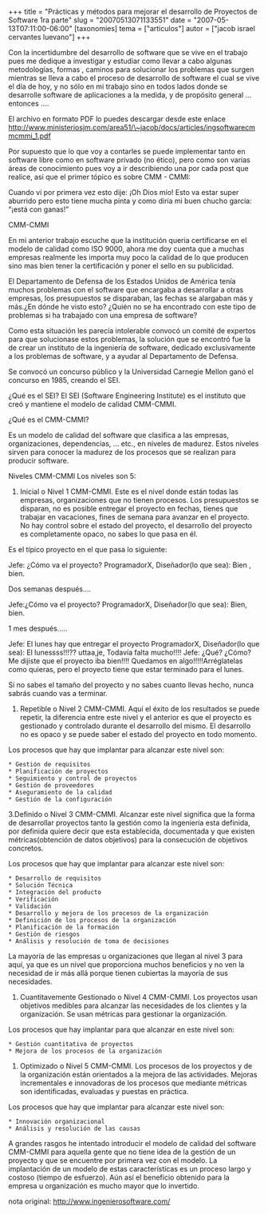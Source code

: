 +++
title = "Prácticas y métodos para mejorar el desarrollo de Proyectos de Software 1ra parte"
slug = "20070513071133551"
date = "2007-05-13T07:11:00-06:00"
[taxonomies]
tema = ["articulos"]
autor = ["jacob israel cervantes luevano"]
+++

Con la incertidumbre del desarrollo de software que se vive en el
trabajo pues me dedique a investigar y estudiar como llevar a cabo
algunas metodologías, formas , caminos para solucionar los problemas que
surgen mientras se lleva a cabo el proceso de desarrollo de software el
cual se vive el día de hoy, y no sólo en mi trabajo sino en todos lados
donde se desarrolle software de aplicaciones a la medida, y de propósito
general … entonces ….

<!-- more -->
El archivo en formato PDF lo puedes descargar desde este enlace
<a href="http://www.ministeriosjm.com/area51/~jacob/docs/articles/ingsoftwarecmmcmmi_1.pdf">http://www.ministeriosjm.com/area51/\~jacob/docs/articles/ingsoftwarecmmcmmi_1.pdf</a>

Por supuesto que lo que voy a contarles se puede implementar tanto en
software libre como en software privado (no ético), pero como son varias
áreas de conocimiento pues voy a ir describiendo una por cada post que
realice, así que el primer tópico es sobre CMM - CMMI:

Cuando vi por primera vez esto dije: ¡Oh Dios mío! Esto va estar super
aburrido pero esto tiene mucha pinta y como diría mi buen chucho garcia:
“¡está con ganas!”

CMM-CMMI

En mi anterior trabajo escuche que la institución queria certificarse en
el modelo de calidad como ISO 9000, ahora me doy cuenta que a muchas
empresas realmente les importa muy poco la calidad de lo que producen
sino mas bien tener la certificación y poner el sello en su publicidad.

El Departamento de Defensa de los Estados Unidos de América tenía muchos
problemas con el software que encargaba a desarrollar a otras empresas,
los presupuestos se disparaban, las fechas se alargaban más y más.¿En
dónde he visto esto? ¿Quién no se ha encontrado con este tipo de
problemas si ha trabajado con una empresa de software?

Como esta situación les parecía intolerable convocó un comité de
expertos para que solucionase estos problemas, la solución que se
encontró fue la de crear un instituto de la ingeniería de software,
dedicado exclusivamente a los problemas de software, y a ayudar al
Departamento de Defensa.

Se convocó un concurso público y la Universidad Carnegie Mellon ganó el
concurso en 1985, creando el SEI.

¿Qué es el SEI? El SEI (Software Engineering Institute) es el instituto
que creó y mantiene el modelo de calidad CMM-CMMI.

¿Qué es el CMM-CMMI?

Es un modelo de calidad del software que clasifica a las empresas,
organizaciones, dependencias, … etc., en niveles de madurez. Estos
niveles sirven para conocer la madurez de los procesos que se realizan
para producir software.

Niveles CMM-CMMI Los niveles son 5:

1.  Inicial o Nivel 1 CMM-CMMI. Este es el nivel donde están todas las
    empresas, organizaciones que no tienen procesos. Los presupuestos se
    disparan, no es posible entregar el proyecto en fechas, tienes que
    trabajar en vacaciones, fines de semana para avanzar en el proyecto.
    No hay control sobre el estado del proyecto, el desarrollo del
    proyecto es completamente opaco, no sabes lo que pasa en él.

Es el típico proyecto en el que pasa lo siguiente:

Jefe: ¿Cómo va el proyecto? ProgramadorX, Diseñador(lo que sea): Bien ,
bien.

Dos semanas después….

Jefe:¿Cómo va el proyecto? ProgramadorX, Diseñador(lo que sea): Bien,
bien.

1 mes después…..

Jefe: El lunes hay que entregar el proyecto ProgramadorX, Diseñador(lo
que sea): El lunessss!!!?? uttaa,je, Todavía falta mucho!!!! Jefe: ¿Qué?
¿Cómo? Me dijiste que el proyecto iba bien!!!! Quedamos en
algo!!!!!Arréglatelas como quieras, pero el proyecto tiene que estar
terminado para el lunes.

Si no sabes el tamaño del proyecto y no sabes cuanto llevas hecho, nunca
sabrás cuando vas a terminar.

1.  Repetible o Nivel 2 CMM-CMMI. Aquí el éxito de los resultados se
    puede repetir, la diferencia entre este nivel y el anterior es que
    el proyecto es gestionado y controlado durante el desarrollo del
    mismo. El desarrollo no es opaco y se puede saber el estado del
    proyecto en todo momento.

Los procesos que hay que implantar para alcanzar este nivel son:

    * Gestión de requisitos
    * Planificación de proyectos
    * Seguimiento y control de proyectos
    * Gestión de proveedores
    * Aseguramiento de la calidad
    * Gestión de la configuración

3.Definido o Nivel 3 CMM-CMMI. Alcanzar este nivel significa que la
forma de desarrollar proyectos tanto la gestión como la ingeniería esta
definida, por definida quiere decir que esta establecida, documentada y
que existen métricas(obtención de datos objetivos) para la consecución
de objetivos concretos.

Los procesos que hay que implantar para alcanzar este nivel son:

    * Desarrollo de requisitos
    * Solución Técnica
    * Integración del producto
    * Verificación
    * Validación
    * Desarrollo y mejora de los procesos de la organización
    * Definición de los procesos de la organización
    * Planificación de la formación
    * Gestión de riesgos
    * Análisis y resolución de toma de decisiones

La mayoría de las empresas u organizaciones que llegan al nivel 3 para
aquí, ya que es un nivel que proporciona muchos beneficios y no ven la
necesidad de ir más allá porque tienen cubiertas la mayoría de sus
necesidades.

1.  Cuantitavemente Gestionado o Nivel 4 CMM-CMMI. Los proyectos usan
    objetivos medibles para alcanzar las necesidades de los clientes y
    la organización. Se usan métricas para gestionar la organización.

Los procesos que hay implantar para que alcanzar en este nivel son:

    * Gestión cuantitativa de proyectos
    * Mejora de los procesos de la organización

1.  Optimizado o Nivel 5 CMM-CMMI. Los procesos de los proyectos y de la
    organización están orientados a la mejora de las actividades.
    Mejoras incrementales e innovadoras de los procesos que mediante
    métricas son identificadas, evaluadas y puestas en práctica.

Los procesos que hay que implantar para alcanzar este nivel son:

    * Innovación organizacional
    * Análisis y resolución de las causas

A grandes rasgos he intentado introducir el modelo de calidad del
software CMM-CMMI para aquella gente que no tiene idea de la gestión de
un proyecto y que se encuentre por primera vez con el modelo. La
implantación de un modelo de estas características es un proceso largo y
costoso (tiempo de esfuerzo). Aún así el beneficio obtenido para la
empresa u organización es mucho mayor que lo invertido.

nota original:
<a href="http://www.ingenierosoftware.com/">http://www.ingenierosoftware.com/</a>
